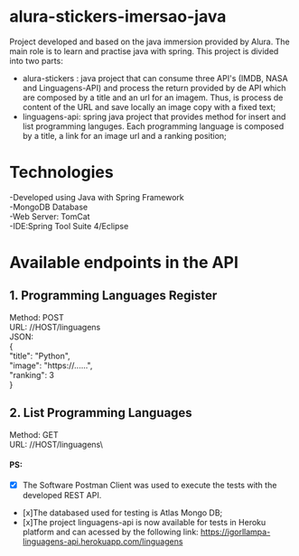 # alura-stickers-imersao-java
Project developed and based on the java immersion provided by Alura. The main role is to learn and practise java with spring.
This project is divided into two parts:
- alura-stickers : java project that can consume three API's (IMDB, NASA and Linguagens-API) and process the return provided by de API which are composed by a title and an url for an imagem. Thus, is process de content of the URL and save locally an image copy with a fixed text; 
- linguagens-api: spring java project that provides method for insert and list programming languges. Each programming language is composed by a title, a link for an image url and a ranking position; 

# Technologies

-Developed using Java with Spring Framework\
-MongoDB Database\
-Web Server: TomCat\
-IDE:Spring Tool Suite 4/Eclipse 

# Available endpoints in the API

## 1. Programming Languages Register
Method: POST\
URL: //HOST/linguagens\
JSON:\
              {    
                  "title": "Python", \
                  "image": "https://......", \
                  "ranking": 3 \
              }

## 2. List Programming Languages
Method: GET\
URL: //HOST/linguagens\
     
     
#### PS: 
- [x] The Software Postman Client was used to execute the tests with the developed REST API.
- [x]The databased used for testing is Atlas Mongo DB;
- [x]The project linguagens-api is now available for tests in Heroku platform and can acessed by the following link: https://igorllampa-linguagens-api.herokuapp.com/linguagens

